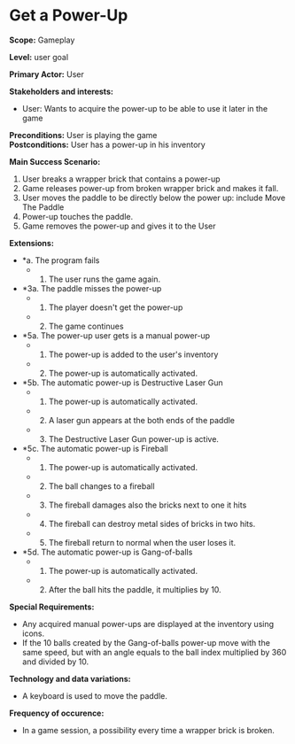 
# Get a Power-Up
**Scope:** Gameplay

**Level:** user goal

**Primary Actor:** User

**Stakeholders and interests:**  

 -   User:  Wants to acquire the power-up to be able to use it later in the game
 
**Preconditions:** User is playing the game  
**Postconditions:** User has a power-up in his inventory

**Main Success Scenario:**  

1.  User breaks a wrapper brick that contains a power-up
2.  Game releases power-up from broken wrapper brick and makes it fall.
3.  User moves the paddle to be directly below the power up: include Move The Paddle
4.  Power-up touches the paddle.
5.  Game removes the power-up and gives it to the User


**Extensions:**  

-   *a. The program fails
    -   1.  The user runs the game again.
-   *3a. The paddle misses the power-up
    -   1.  The player doesn't get the power-up
    -   2.  The game continues
-   *5a. The power-up user gets is a manual power-up
    -   1.  The power-up is added to the user's inventory
    -   2.  The power-up is automatically activated.	
-   *5b. The automatic power-up is Destructive Laser Gun
	-   1.  The power-up is automatically activated.
    -   2.  A laser gun appears at the both ends of the paddle
	-	3.	The	Destructive Laser Gun power-up is active.
-   *5c. The automatic power-up is Fireball
	-   1.  The power-up is automatically activated.
    -   2.  The ball changes to a fireball
	-	3.	The fireball damages also the bricks next to one it hits
	-	4.	The fireball can destroy metal sides of bricks in two hits.
	-	5.	The fireball return to normal when the user loses it.
-   *5d. The automatic power-up is Gang-of-balls	
	-   1.  The power-up is automatically activated.
	-   2.  After the ball hits the paddle, it multiplies by 10.
	
**Special Requirements:**
-	Any acquired manual power-ups are displayed at the inventory using icons. 
-	If the 10 balls created by the Gang-of-balls power-up move with the same speed, but with an angle equals to the ball index multiplied by 360 and divided by 10.

**Technology and data variations:**
- A keyboard is used to move the paddle.

**Frequency of occurence:**
-	In a game session, a possibility every time a wrapper brick is broken.